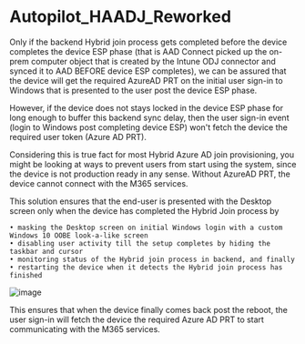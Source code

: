 # Autopilot_HAADJ_Reworked

Only if the backend Hybrid join process gets completed before the device completes the device ESP phase (that is AAD Connect picked up the on-prem computer object that is created by the Intune ODJ connector and synced it to AAD BEFORE device ESP completes), we can be assured that the device will get the required AzureAD PRT on the initial user sign-in to Windows that is presented to the user post the device ESP phase.

However, if the device does not stays locked in the device ESP phase for long enough to buffer this backend sync delay, then the user sign-in event (login to Windows post completing device ESP) won't fetch the device the required user token (Azure AD PRT).

Considering this is true fact for most Hybrid Azure AD join provisioning, you might be looking at ways to prevent users from start using the system, since the device is not production ready in any sense. Without AzureAD PRT, the device cannot connect with the M365 services.

This solution ensures that the end-user is presented with the Desktop screen only when the device has completed the Hybrid Join process by

	• masking the Desktop screen on initial Windows login with a custom Windows 10 OOBE look-a-like screen
	• disabling user activity till the setup completes by hiding the taskbar and cursor
	• monitoring status of the Hybrid join process in backend, and finally
	• restarting the device when it detects the Hybrid join process has finished

![image](https://user-images.githubusercontent.com/86624602/135493888-e23ba744-2122-4ebe-9aa5-b03e0742e086.png)

This ensures that when the device finally comes back post the reboot, the user sign-in will fetch the device the required Azure AD PRT to start communicating with the M365 services.

